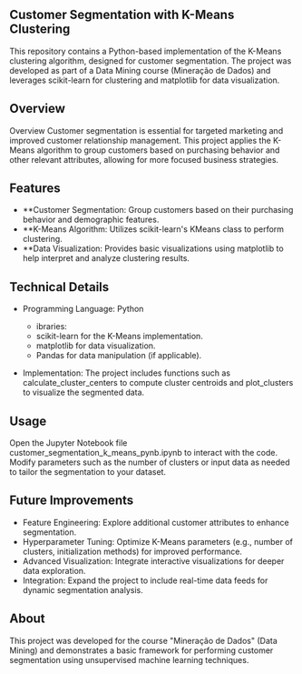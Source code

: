 ## Customer Segmentation with K-Means Clustering

This repository contains a Python-based implementation of the K-Means clustering algorithm, designed for customer segmentation. The project was developed as part of a Data Mining course (Mineração de Dados) and leverages scikit-learn for clustering and matplotlib for data visualization.

## Overview

Overview
Customer segmentation is essential for targeted marketing and improved customer relationship management. This project applies the K-Means algorithm to group customers based on purchasing behavior and other relevant attributes, allowing for more focused business strategies.

## Features

- **Customer Segmentation: Group customers based on their purchasing behavior and demographic features.
- **K-Means Algorithm: Utilizes scikit-learn's KMeans class to perform clustering.
- **Data Visualization: Provides basic visualizations using matplotlib to help interpret and analyze clustering results.

## Technical Details

-  Programming Language: Python
    -  ibraries:
    -  scikit-learn for the K-Means implementation.
    -  matplotlib for data visualization.
    -  Pandas for data manipulation (if applicable).
  
-  Implementation: The project includes functions such as calculate_cluster_centers to compute cluster centroids and plot_clusters to visualize the segmented data.

## Usage

Open the Jupyter Notebook file customer_segmentation_k_means_pynb.ipynb to interact with the code.
Modify parameters such as the number of clusters or input data as needed to tailor the segmentation to your dataset.

## Future Improvements

-  Feature Engineering: Explore additional customer attributes to enhance segmentation.
-  Hyperparameter Tuning: Optimize K-Means parameters (e.g., number of clusters, initialization methods) for improved performance.
-  Advanced Visualization: Integrate interactive visualizations for deeper data exploration.
-  Integration: Expand the project to include real-time data feeds for dynamic segmentation analysis.

## About
This project was developed for the course "Mineração de Dados" (Data Mining) and demonstrates a basic framework for performing customer segmentation using unsupervised machine learning techniques.
